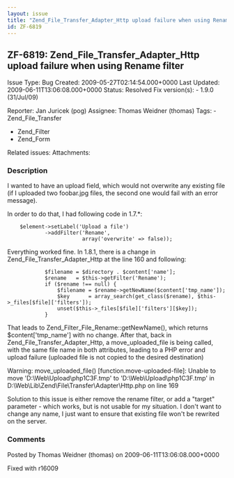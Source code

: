 ```yaml
---
layout: issue
title: "Zend_File_Transfer_Adapter_Http upload failure when using Rename filter"
id: ZF-6819
---
```


ZF-6819: Zend\_File\_Transfer\_Adapter\_Http upload failure when using Rename filter
------------------------------------------------------------------------------------

 Issue Type: Bug Created: 2009-05-27T02:14:54.000+0000 Last Updated: 2009-06-11T13:06:08.000+0000 Status: Resolved Fix version(s): - 1.9.0 (31/Jul/09)
 
 Reporter:  Jan Juricek (pog)  Assignee:  Thomas Weidner (thomas)  Tags: - Zend\_File\_Transfer
- Zend\_Filter
- Zend\_Form
 
 Related issues: 
 Attachments: 
### Description

I wanted to have an upload field, which would not overwrite any existing file (if I uploaded two foobar.jpg files, the second one would fail with an error message).

In order to do that, I had following code in 1.7.\*:

 
        $element->setLabel('Upload a file')
                ->addFilter('Rename',
                            array('overwrite' => false));


Everything worked fine. In 1.8.1, there is a change in Zend\_File\_Transfer\_Adapter\_Http at the line 160 and following:

 
                $filename = $directory . $content['name'];
                $rename   = $this->getFilter('Rename');
                if ($rename !== null) {
                    $filename = $rename->getNewName($content['tmp_name']);
                    $key      = array_search(get_class($rename), $this->_files[$file]['filters']);
                    unset($this->_files[$file]['filters'][$key]);
                }


That leads to Zend\_Filter\_File\_Rename::getNewName(), which returns $content['tmp\_name'] with no change. After that, back in Zend\_File\_Transfer\_Adapter\_Http, a move\_uploaded\_file is being called, with the same file name in both attributes, leading to a PHP error and upload failure (uploaded file is not copied to the desired destination)

Warning: move\_uploaded\_file() [function.move-uploaded-file]: Unable to move 'D:\\Web\\Upload\\php1C3F.tmp' to 'D:\\Web\\Upload\\php1C3F.tmp' in D:\\Web\\Lib\\Zend\\File\\Transfer\\Adapter\\Http.php on line 169

Solution to this issue is either remove the rename filter, or add a "target" parameter - which works, but is not usable for my situation. I don't want to change any name, I just want to ensure that existing file won't be rewrited on the server.

 

 

### Comments

Posted by Thomas Weidner (thomas) on 2009-06-11T13:06:08.000+0000

Fixed with r16009

 

 